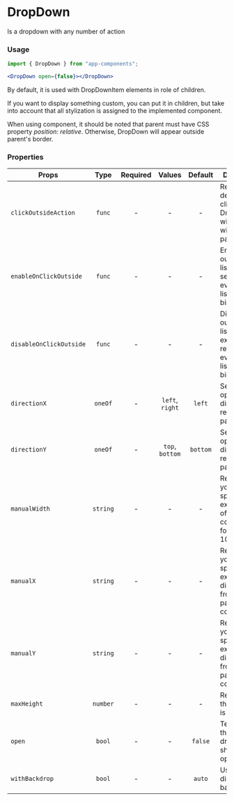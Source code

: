 # DropDown

Is a dropdown with any number of action

### Usage

```js
import { DropDown } from "app-components";
```

```jsx
<DropDown open={false}></DropDown>
```

By default, it is used with DropDownItem elements in role of children.

If you want to display something custom, you can put it in children, but take into account that all stylization is assigned to the implemented component.

When using component, it should be noted that parent must have CSS property _position: relative_. Otherwise, DropDown will appear outside parent's border.

### Properties

| Props                   |   Type   | Required |     Values      | Default  | Description                                                                           |
| ----------------------- | :------: | :------: | :-------------: | :------: | ------------------------------------------------------------------------------------- |
| `clickOutsideAction`    |  `func`  |    -     |        -        |    -     | Required for determining a click outside DropDown with the withBackdrop parameter     |
| `enableOnClickOutside`  |  `func`  |    -     |        -        |    -     | Enables outside click listening by setting up the event listening bindings.           |
| `disableOnClickOutside` |  `func`  |    -     |        -        |    -     | Disables outside click listening by explicitly removing the event listening bindings. |
| `directionX`            | `oneOf`  |    -     | `left`, `right` |  `left`  | Sets the opening direction relative to the parent                                     |
| `directionY`            | `oneOf`  |    -     | `top`, `bottom` | `bottom` | Sets the opening direction relative to the parent                                     |
| `manualWidth`           | `string` |    -     |        -        |    -     | Required if you need to specify the exact width of the component, for example 100%    |
| `manualX`               | `string` |    -     |        -        |    -     | Required if you need to specify the exact distance from the parent component          |
| `manualY`               | `string` |    -     |        -        |    -     | Required if you need to specify the exact distance from the parent component          |
| `maxHeight`             | `number` |    -     |        -        |    -     | Required if the scrollbar is displayed                                                |
| `open`                  |  `bool`  |    -     |        -        | `false`  | Tells when the dropdown should be opened                                              |
| `withBackdrop`          |  `bool`  |    -     |        -        |  `auto`  | Used to display backdrop                                                              |
